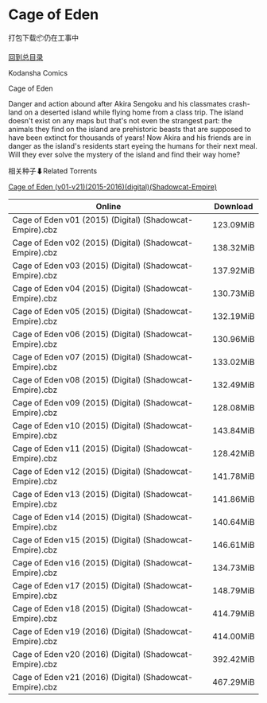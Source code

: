 # Cage of Eden

打包下载📦仍在工事中

[回到总目录](/Catalogs.md)

Kodansha Comics

Cage of Eden

Danger and action abound after Akira Sengoku and his classmates crash-land on a deserted island while flying home from a class trip. The island doesn't exist on any maps but that's not even the strangest part: the animals they find on the island are prehistoric beasts that are supposed to have been extinct for thousands of years! Now Akira and his friends are in danger as the island's residents start eyeing the humans for their next meal. Will they ever solve the mystery of the island and find their way home?





相关种子⬇Related Torrents

[Cage of Eden (v01-v21)(2015-2016)(digital)(Shadowcat-Empire)](https://github.com/alicewish/markdown/blob/master/torrent/Cage-of-Eden--v01-v21--2015-2016--digital--Shadowcat-Empire.md)

Online | Download
--- | ---
Cage of Eden v01 (2015) (Digital) (Shadowcat-Empire).cbz | 123.09MiB
Cage of Eden v02 (2015) (Digital) (Shadowcat-Empire).cbz | 138.32MiB
Cage of Eden v03 (2015) (Digital) (Shadowcat-Empire).cbz | 137.92MiB
Cage of Eden v04 (2015) (Digital) (Shadowcat-Empire).cbz | 130.73MiB
Cage of Eden v05 (2015) (Digital) (Shadowcat-Empire).cbz | 132.19MiB
Cage of Eden v06 (2015) (Digital) (Shadowcat-Empire).cbz | 130.96MiB
Cage of Eden v07 (2015) (Digital) (Shadowcat-Empire).cbz | 133.02MiB
Cage of Eden v08 (2015) (Digital) (Shadowcat-Empire).cbz | 132.49MiB
Cage of Eden v09 (2015) (Digital) (Shadowcat-Empire).cbz | 128.08MiB
Cage of Eden v10 (2015) (Digital) (Shadowcat-Empire).cbz | 143.84MiB
Cage of Eden v11 (2015) (Digital) (Shadowcat-Empire).cbz | 128.42MiB
Cage of Eden v12 (2015) (Digital) (Shadowcat-Empire).cbz | 141.78MiB
Cage of Eden v13 (2015) (Digital) (Shadowcat-Empire).cbz | 141.86MiB
Cage of Eden v14 (2015) (Digital) (Shadowcat-Empire).cbz | 140.64MiB
Cage of Eden v15 (2015) (Digital) (Shadowcat-Empire).cbz | 146.61MiB
Cage of Eden v16 (2015) (Digital) (Shadowcat-Empire).cbz | 134.73MiB
Cage of Eden v17 (2015) (Digital) (Shadowcat-Empire).cbz | 148.79MiB
Cage of Eden v18 (2015) (Digital) (Shadowcat-Empire).cbz | 414.79MiB
Cage of Eden v19 (2016) (Digital) (Shadowcat-Empire).cbz | 414.00MiB
Cage of Eden v20 (2016) (Digital) (Shadowcat-Empire).cbz | 392.42MiB
Cage of Eden v21 (2016) (Digital) (Shadowcat-Empire).cbz | 467.29MiB
